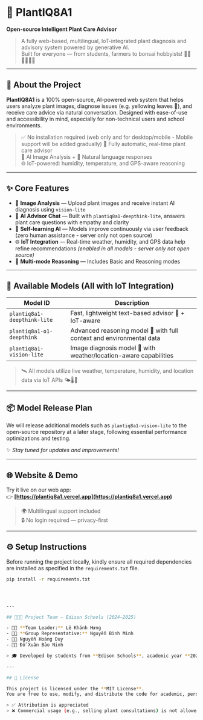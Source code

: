 # 🌱 PlantIQ8A1  
**Open-source Intelligent Plant Care Advisor**

> A fully web-based, multilingual, IoT-integrated plant diagnosis and advisory system powered by generative AI.  
> Built for everyone — from students, farmers to bonsai hobbyists! 🧑‍🌾👩‍🎓👨‍🔬

---

## 📖 About the Project

**PlantIQ8A1** is a 100% open-source, AI-powered web system that helps users analyze plant images, diagnose issues (e.g. yellowing leaves 🌿), and receive care advice via natural conversation. Designed with ease-of-use and accessibility in mind, especially for non-technical users and school environments.

> ✅ No installation required  (web only and for desktop/mobile - Mobile support will be added gradually)
> 🧠 Fully automatic, real-time plant care advisor  
> 📸 AI Image Analysis + 💬 Natural language responses  
> 🌐 IoT-powered: humidity, temperature, and GPS-aware reasoning

---

## ✨ Core Features

- 📸 **Image Analysis** — Upload plant images and receive instant AI diagnosis using `vision-lite`
- 💬 **AI Advisor Chat** — Built with `plantiq8a1-deepthink-lite`, answers plant care questions with empathy and clarity
- 🔁 **Self-learning AI** — Models improve continuously via user feedback (zero human assistance - server only not open source)
- 🌐 **IoT Integration** — Real-time weather, humidity, and GPS data help refine recommendations *(enabled in all models - server only not open source)*
- 🧪 **Multi-mode Reasoning** — Includes Basic and Reasoning modes
  

---

## 🧠 Available Models (All with IoT Integration)

| Model ID                      | Description                                                           |
|------------------------------|-----------------------------------------------------------------------|
| `plantiq8a1-deepthink-lite`  | Fast, lightweight text-based advisor 💬 + IoT-aware                   |
| `plantiq8a1-o1-deepthink`    | Advanced reasoning model 🧠 with full context and environmental data  |
| `plantiq8a1-vision-lite`     | Image diagnosis model 📸 with weather/location-aware capabilities     |

> 🛰 All models utilize live weather, temperature, humidity, and location data via IoT APIs 🌤🌡📍

---

## 📦 Model Release Plan

We will release additional models such as `plantiq8a1-vision-lite` to the open-source repository at a later stage, following essential performance optimizations and testing.  

✨ *Stay tuned for updates and improvements!*  

---

## 🌐 Website & Demo

Try it live on our web app:  
👉 **[https://plantiq8a1.vercel.app](https://plantiq8a1.vercel.app)**  

> 🌍 Multilingual support included  
> 🔒 No login required — privacy-first  

---

## ⚙️ Setup Instructions

Before running the project locally, kindly ensure all required dependencies are installed as specified in the `requirements.txt` file.

```bash
pip install -r requirements.txt




---

## 🧑‍🤝‍🧑 Project Team – Edison Schools (2024–2025)

- 👨‍💼 **Team Leader:** Lê Khánh Hưng  
- 🧑‍🎓 **Group Representative:** Nguyễn Bình Minh  
- 👨‍🔬 Nguyễn Hoàng Duy  
- 👨‍🔬 Đỗ Xuân Bảo Ninh  

> 🎓 Developed by students from **Edison Schools**, academic year **2024–2025**

---

## 📜 License

This project is licensed under the **MIT License**.  
You are free to use, modify, and distribute the code for academic, personal, and non-commercial purposes.

> ✅ Attribution is appreciated  
> ❌ Commercial usage (e.g., selling plant consultations) is not allowed without prior written permission.

